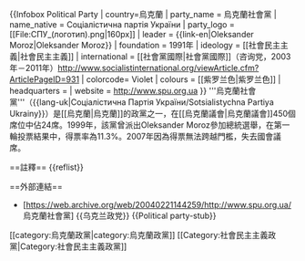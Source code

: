 {{Infobox Political Party
| country=烏克蘭
| party_name = 烏克蘭社會黨
| name_native = Соціалістична партія України
| party_logo = [[File:СПУ_(логотип).png|160px]]
| leader = {{link-en|Oleksander Moroz|Oleksander Moroz}}
| foundation = 1991年
| ideology = [[社會民主主義|社會民主主義]]
| international = [[社會黨國際|社會黨國際]]（咨询党，2003年－2011年）<ref>http://www.socialistinternational.org/viewArticle.cfm?ArticlePageID=931</ref>
| colorcode= Violet
| colours = [[紫罗兰色|紫罗兰色]]
| headquarters =
| website = http://www.spu.org.ua
}}
'''烏克蘭社會黨'''（{{lang-uk|Соціалістична Партія України/Sotsialistychna Partiya Ukrainy}}）是[[烏克蘭|烏克蘭]]的政黨之一，在[[烏克蘭議會|烏克蘭議會]]450個席位中佔24席。1999年，該黨曾派出Oleksander Moroz參加總統選舉，在第一輪投票結果中，得票率為11.3%。2007年因為得票無法跨越門檻，失去國會議席。

==註釋==
{{reflist}}

==外部連結==
* [https://web.archive.org/web/20040221144259/http://www.spu.org.ua/ 烏克蘭社會黨]
{{乌克兰政党}}
{{Political party-stub}}

[[category:烏克蘭政黨|category:烏克蘭政黨]]
[[Category:社會民主主義政黨|Category:社會民主主義政黨]]